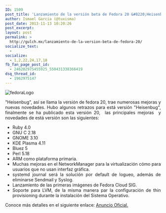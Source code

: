 ```yaml
---
ID: 1509
post_title: 'Lanzamiento de la versión beta de Fedora 20 &#8220;Heisenbug&#8221;'
author: Ismael Garcia (@tuxisma)
post_date: 2013-11-13 10:20:26
post_excerpt:
layout: post
permalink: >
  http://gulch.mx/lanzamiento-de-la-version-beta-de-fedora-20/
socialize_text:
  - 
socialize:
  - 1,2,22,24,17,18
fb_fan_page_post_id:
  - 246202975455925_550431338366419
dsq_thread_id:
  - 1962975147
---
```

<img class="alignnone size-large wp-image-1510" alt="fedoraLogo" src="http://gulch.mx/wp-content/uploads/2013/11/fedoraLogo-700x212.jpg" />
<p style="text-align: justify;">"Heisenbug", así se llama la versión de fedora 20, trae numerosas mejoras y nuevas novedades. Hubo algunos retrazos para está versión "Heisenbug", finalmente se ha publicado esta versión 20,  las principales mejoras  y novedades de está versión son las siguientes:</p>

<ul style="text-align: justify;">
	<li>Ruby 4.0</li>
	<li>GNU C 2.18</li>
	<li>GNOME 3.10</li>
	<li>KDE Plasma 4.11</li>
	<li>Bluez 5</li>
	<li>Perl 5.18</li>
	<li>ARM como plataforma primaria.</li>
	<li>Muchas mejoras en el NetworkManager para la virtualización cómo para usuarios que no usan interfaz gráfica.</li>
	<li>systemd journal será la solución por default de logueo, además de eliminarse Sendmail y Syslog.</li>
	<li>Lanzamiento de las primeras imágenes de Fedora Cloud SIG.</li>
	<li>Soporte para LVM, de la misma manera par la configuración de thin provisioning durante la instalación del Sistema Operativo.</li>
</ul>
<p style="text-align: justify;">Conoce más detalles en el siguiente enlace: <a href="https://lists.fedoraproject.org/pipermail/announce/2013-November/003184.html" target="_blank">Anuncio Oficial.</a></p>